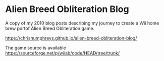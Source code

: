 # Alien Breed Obliteration Blog

A copy of my 2010 blog posts describing my journey to create a Wii home brew portof Alien Breed Obliteration game.

https://chrishumphreys.github.io/alien-breed-obliteration-blog/

The game source is available https://sourceforge.net/p/wiiab/code/HEAD/tree/trunk/
